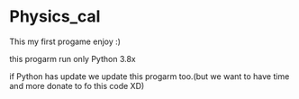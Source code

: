 # Physics_cal
This my first progame enjoy :)

this progarm run only Python 3.8x

if Python has update we update this progarm too.(but we want to have time and more donate to fo this code XD)

